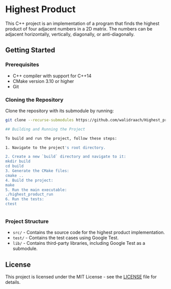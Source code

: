 # Highest Product

This C++ project is an implementation of a program that finds the highest product of four adjacent numbers in a 2D matrix. The numbers can be adjacent horizontally, vertically, diagonally, or anti-diagonally.

## Getting Started

### Prerequisites

- C++ compiler with support for C++14
- CMake version 3.10 or higher
- Git

### Cloning the Repository

Clone the repository with its submodule by running:

```bash
git clone --recurse-submodules https://github.com/walidraach/Highest_product.git

## Building and Running the Project

To build and run the project, follow these steps:

1. Navigate to the project's root directory.

2. Create a new `build` directory and navigate to it:
mkdir build
cd build
3. Generate the CMake files:
cmake ..
4. Build the project:
make
5. Run the main executable:
./highest_product_run
6. Run the tests:
ctest



```




 ### Project Structure

- `src/` - Contains the source code for the highest product implementation.
- `test/` - Contains the test cases using Google Test.
- `lib/` - Contains third-party libraries, including Google Test as a submodule.

## License

This project is licensed under the MIT License - see the [LICENSE](LICENSE) file for details.


